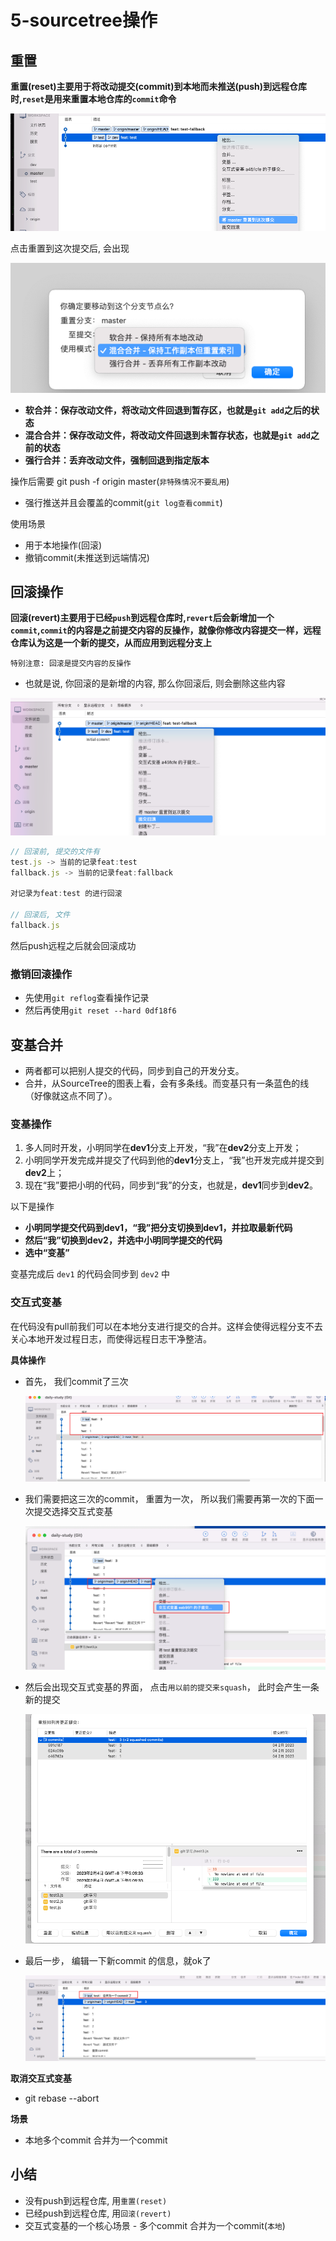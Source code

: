 # **5-sourcetree操作**

## **重置**

**重置(reset)主要用于将改动提交(commit)到本地而未推送(push)到远程仓库时,`reset`是用来重置本地仓库的`commit`命令**

<img src="./assets/image-20220926143254555.png" alt="image-20220926143254555"  />

点击重置到这次提交后, 会出现

![image-20220926143442061](./assets/image-20220926143442061.png)

- **软合并：保存改动文件，将改动文件回退到暂存区，也就是`git add`之后的状态**
- **混合合并：保存改动文件，将改动文件回退到未暂存状态，也就是`git add`之前的状态**
- **强行合并：丢弃改动文件，强制回退到指定版本**



操作后需要 git push -f origin master(`非特殊情况不要乱用`)

- 强行推送并且会覆盖的commit(`git log查看commit`)


使用场景
- 用于本地操作(回滚)
- 撤销commit(未推送到远端情况)


## **回滚操作**

**回滚(revert)主要用于已经`push`到远程仓库时,`revert`后会新增加一个`commit`,`commit`的内容是之前提交内容的反操作，就像你修改内容提交一样，远程仓库认为这是一个新的提交，从而应用到远程分支上**

`特别注意: 回滚是提交内容的反操作`
- 也就是说, 你回滚的是新增的内容, 那么你回滚后, 则会删除这些内容

![image-20220926144809205](./assets/image-20220926144809205.png)

```js
// 回滚前, 提交的文件有
test.js -> 当前的记录feat:test
fallback.js -> 当前的记录feat:fallback

对记录为feat:test 的进行回滚

// 回滚后, 文件
fallback.js 
```

然后push远程之后就会回滚成功

### **撤销回滚操作**

- 先使用`git reflog`查看操作记录
- 然后再使用`git reset --hard 0df18f6`

## **变基合并**

- 两者都可以把别人提交的代码，同步到自己的开发分支。
- 合并，从SourceTree的图表上看，会有多条线。而变基只有一条蓝色的线（好像就这点不同了）。

### **变基操作**

1. 多人同时开发，小明同学在**dev1**分支上开发，“我”在**dev2**分支上开发；
2. 小明同学开发完成并提交了代码到他的**dev1**分支上，“我”也开发完成并提交到**dev2**上；
3. 现在“我”要把小明的代码，同步到“我”的分支，也就是，**dev1**同步到**dev2**。

以下是操作

- **小明同学提交代码到dev1，“我”把分支切换到dev1，并拉取最新代码**
- **然后“我”切换到dev2，并选中小明同学提交的代码**
- **选中“变基”**

变基完成后 `dev1` 的代码会同步到 `dev2` 中

### **交互式变基**

在代码没有pull前我们可以在本地分支进行提交的合并。这样会使得远程分支不去关心本地开发过程日志，而使得远程日志干净整洁。

**具体操作**

- 首先， 我们commit了三次

  ![image-20230204170619376](./assets/image-20230204170619376.png)

- 我们需要把这三次的commit， 重置为一次， 所以我们需要再第一次的下面一次提交选择交互式变基

  ![image-20230204170742366](./assets/image-20230204170742366.png)

- 然后会出现交互式变基的界面， 点击`用以前的提交来squash`， 此时会产生一条新的提交

  ![image-20230204170941087](./assets/image-20230204170941087.png)

- 最后一步， 编辑一下新commit 的信息，就ok了

  ![image-20230204171052394](./assets/image-20230204171052394.png)

**取消交互式变基**

- git rebase --abort

**场景**

- 本地多个commit 合并为一个commit

## **小结**

- 没有push到远程仓库, 用`重置(reset)`
- 已经push到远程仓库, 用`回滚(revert)`
- 交互式变基的一个核心场景 - 多个commit 合并为一个commit(`本地`)